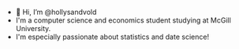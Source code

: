 - 👋 Hi, I’m @hollysandvold
- I'm a computer science and economics student studying at McGill University.
- I'm especially passionate about statistics and date science!

<!---
hollysandvold/hollysandvold is a ✨ special ✨ repository because its `README.md` (this file) appears on your GitHub profile.
You can click the Preview link to take a look at your changes.
--->
